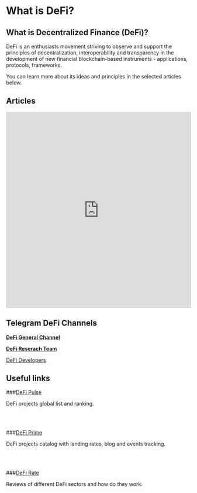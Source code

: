 ﻿# What is DeFi?

## What is Decentralized Finance (DeFi)?

DeFi is an enthusiasts movement striving to observe and support the principles of decentralization, interoperability and transparency in the development of new financial blockchain-based instruments - applications, protocols, frameworks.

You can learn more about its ideas and principles in the selected articles below.

## Articles

<iframe class="airtable-embed" src="https://airtable.com/embed/shrvQJ4EL31BDlQdB?backgroundColor=purple" frameborder="0" onmousewheel="" width="100%" height="533" style="background: transparent; border: 1px solid #ccc;"></iframe>

## Telegram DeFi Channels

[**DeFi General Channel**](t.me/de_fi) 

[**DeFi Reserach Team**](t.me/DeFiResearch) 

[DeFi Developers](https://t.me/dfdev)

## Useful links

###[DeFi Pulse](https://defipulse.com)

DeFi projects global list and ranking.

<br/>
<br/>

###[DeFi Prime](https://defiprime.com)

DeFi projects catalog with landing rates, blog and events tracking.

<br/>
<br/>

###[DeFi Rate](https://defirate.com)

Reviews of different DeFi sectors and how do they work.